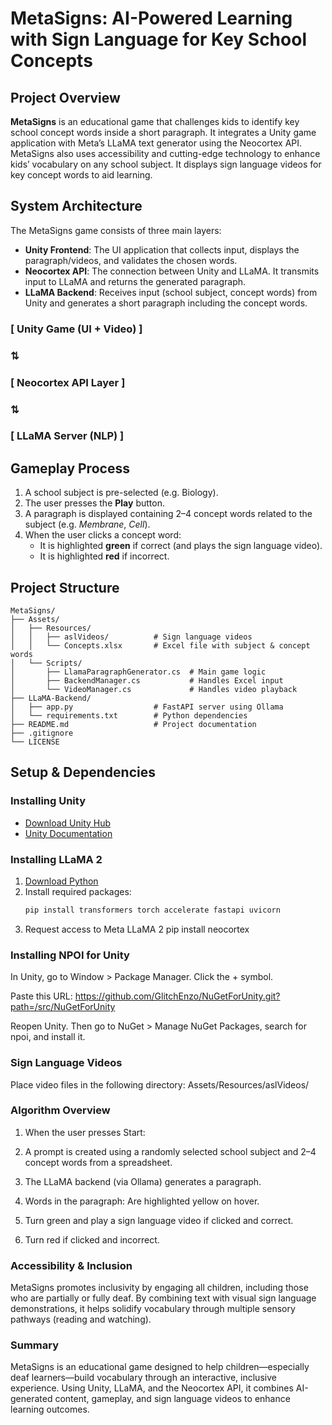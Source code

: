 # MetaSigns: AI-Powered Learning with Sign Language for Key School Concepts

## Project Overview
**MetaSigns** is an educational game that challenges kids to identify key school concept words inside a short paragraph. It integrates a Unity game application with Meta’s LLaMA text generator using the Neocortex API. MetaSigns also uses accessibility and cutting-edge technology to enhance kids’ vocabulary on any school subject. It displays sign language videos for key concept words to aid learning.

## System Architecture
The MetaSigns game consists of three main layers:

- **Unity Frontend**: The UI application that collects input, displays the paragraph/videos, and validates the chosen words.  
- **Neocortex API**: The connection between Unity and LLaMA. It transmits input to LLaMA and returns the generated paragraph.  
- **LLaMA Backend**: Receives input (school subject, concept words) from Unity and generates a short paragraph including the concept words.

### [ Unity Game (UI + Video) ]
### ⇅
### [ Neocortex API Layer ]
### ⇅
### [ LLaMA Server (NLP) ]


## Gameplay Process
1. A school subject is pre-selected (e.g. Biology).
2. The user presses the **Play** button.
3. A paragraph is displayed containing 2–4 concept words related to the subject (e.g. *Membrane*, *Cell*).
4. When the user clicks a concept word:
   - It is highlighted **green** if correct (and plays the sign language video).
   - It is highlighted **red** if incorrect.


## Project Structure

```
MetaSigns/
├── Assets/
│   ├── Resources/
│   │   ├── aslVideos/          # Sign language videos
│   │   └── Concepts.xlsx       # Excel file with subject & concept words
│   └── Scripts/
│       ├── LlamaParagraphGenerator.cs  # Main game logic
│       ├── BackendManager.cs           # Handles Excel input
│       └── VideoManager.cs             # Handles video playback
├── LLaMA-Backend/
│   ├── app.py                  # FastAPI server using Ollama
│   └── requirements.txt        # Python dependencies
├── README.md                   # Project documentation
├── .gitignore
└── LICENSE
```


## Setup & Dependencies

### Installing Unity
- [Download Unity Hub](https://unity.com/download)
- [Unity Documentation](https://docs.unity3d.com/)

### Installing LLaMA 2
1. [Download Python](https://www.python.org/downloads/)
2. Install required packages:
   ```bash
   pip install transformers torch accelerate fastapi uvicorn
3. Request access to Meta LLaMA 2
   pip install neocortex



### Installing NPOI for Unity

In Unity, go to Window > Package Manager. Click the + symbol.

Paste this URL: https://github.com/GlitchEnzo/NuGetForUnity.git?path=/src/NuGetForUnity

Reopen Unity. Then go to NuGet > Manage NuGet Packages, search for npoi, and install it.

### Sign Language Videos
Place video files in the following directory: Assets/Resources/aslVideos/

### Algorithm Overview

1. When the user presses Start:

2. A prompt is created using a randomly selected school subject and 2–4 concept words from a spreadsheet.

3. The LLaMA backend (via Ollama) generates a paragraph.

4. Words in the paragraph: Are highlighted yellow on hover.

5. Turn green and play a sign language video if clicked and correct.

6. Turn red if clicked and incorrect.

### Accessibility & Inclusion
MetaSigns promotes inclusivity by engaging all children, including those who are partially or fully deaf. By combining text with visual sign language demonstrations, it helps solidify vocabulary through multiple sensory pathways (reading and watching).

### Summary
MetaSigns is an educational game designed to help children—especially deaf learners—build vocabulary through an interactive, inclusive experience. Using Unity, LLaMA, and the Neocortex API, it combines AI-generated content, gameplay, and sign language videos to enhance learning outcomes.
